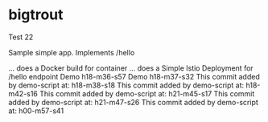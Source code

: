 # bigtrout
Test 22

Sample simple app.
Implements /hello

... does a Docker build for container
... does a Simple Istio Deployment for /hello endpoint
Demo  h18-m36-s57
Demo  h18-m37-s32
This commit added by demo-script at:  h18-m38-s18
This commit added by demo-script at:  h18-m42-s16
This commit added by demo-script at:  h21-m45-s17
This commit added by demo-script at:  h21-m47-s26
This commit added by demo-script at:  h00-m57-s41
